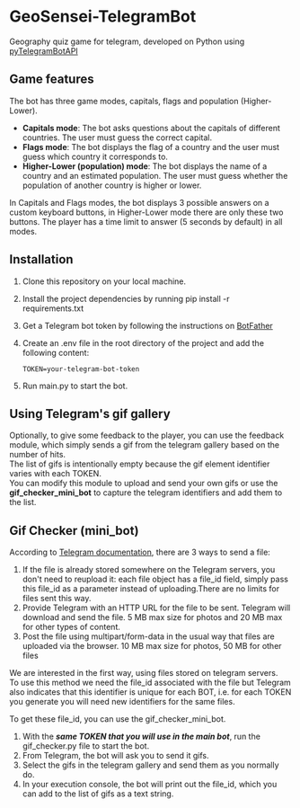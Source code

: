 # GeoSensei-TelegramBot
Geography quiz game for telegram, developed on Python using [pyTelegramBotAPI](https://github.com/eternnoir/pyTelegramBotAPI)
## Game features
The bot has three game modes, capitals, flags and population (Higher-Lower). 
* **Capitals mode**: The bot asks questions about the capitals of different countries. The user must guess the correct capital.
* **Flags mode**: The bot displays the flag of a country and the user must guess which country it corresponds to. 
* **Higher-Lower (population) mode**: The bot displays the name of a country and an estimated population. The user must guess whether the population of another country is higher or lower.
 
In Capitals and Flags modes, the bot displays 3 possible answers on a custom keyboard buttons, in Higher-Lower mode there are only these two buttons. The player has a time limit to answer (5 seconds by default) in all modes.   
## Installation
1. Clone this repository on your local machine.
2. Install the project dependencies by running pip install -r requirements.txt
3. Get a Telegram bot token by following the instructions on [BotFather](https://core.telegram.org/bots/features#creating-a-new-bot)
4. Create an .env file in the root directory of the project and add the following content:
   
   ```
   TOKEN=your-telegram-bot-token
   ```
5. Run main.py to start the bot.

## Using Telegram's gif gallery
Optionally, to give some feedback to the player, you can use the feedback module, which simply sends a gif from the telegram gallery based on the number of hits.   
The list of gifs is intentionally empty because the gif element identifier varies with each TOKEN.  
You can modify this module to upload and send your own gifs or use the **gif_checker_mini_bot** to capture the telegram identifiers and add them to the list.

## Gif Checker (mini_bot)
According to [Telegram documentation](https://core.telegram.org/bots/api#sending-files), there are 3 ways to send a file:  

1. If the file is already stored somewhere on the Telegram servers, you don't need to reupload it: each file object has a file_id field, simply pass this file_id as a parameter instead of uploading.There are no limits for files sent this way.
2. Provide Telegram with an HTTP URL for the file to be sent. Telegram will download and send the file. 5 MB max size for photos and 20 MB max for other types of content.
3. Post the file using multipart/form-data in the usual way that files are uploaded via the browser. 10 MB max size for photos, 50 MB for other files

We are interested in the first way, using files stored on telegram servers.  
To use this method we need the file_id associated with the file but Telegram also indicates that this identifier is unique for each BOT, i.e. for each TOKEN you generate you will need new identifiers for the same files.   

To get these file_id, you can use the gif_checker_mini_bot.
1. With the **_same TOKEN that you will use in the main bot_**, run the gif_checker.py file to start the bot.
2. From Telegram, the bot will ask you to send it gifs.
3. Select the gifs in the telegram gallery and send them as you normally do.
4. In your execution console, the bot will print out the file_id, which you can add to the list of gifs as a text string.
